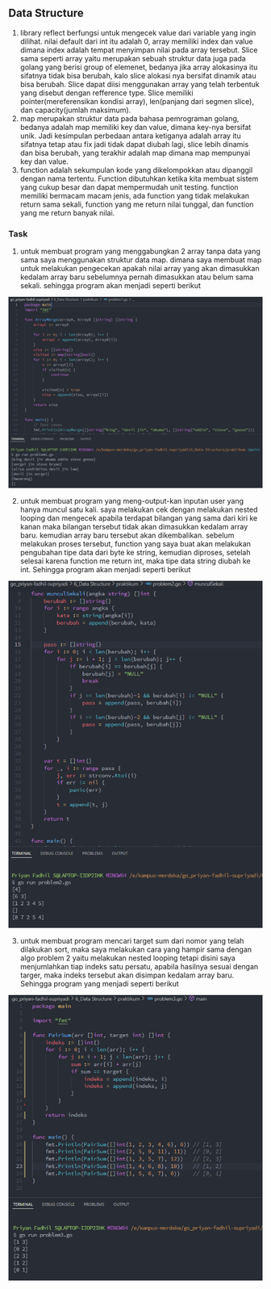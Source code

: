 ## Data Structure

1. library reflect berfungsi untuk mengecek value dari variable yang ingin dilihat. nilai default dari int itu adalah 0, array memiliki index dan value dimana index adalah tempat menyimpan nilai pada array tersebut. Slice sama seperti array yaitu merupakan sebuah struktur data juga pada golang yang berisi group of elemenet, bedanya jika array alokasinya itu sifatnya tidak bisa berubah, kalo slice alokasi nya bersifat dinamik atau bisa berubah. Slice dapat diisi menggunakan array yang telah terbentuk yang disebut dengan refference type. Slice memiliki pointer(mereferensikan kondisi array), len(panjang dari segmen slice), dan capacity(jumlah maksimum).
2. map merupakan struktur data pada bahasa pemrograman golang, bedanya adalah map memiliki key dan value, dimana key-nya bersifat unik. Jadi kesimpulan perbedaan antara ketiganya adalah array itu sifatnya tetap atau fix jadi tidak dapat diubah lagi, slice lebih dinamis dan bisa berubah, yang terakhir adalah map dimana map mempunyai key dan value.
3. function adalah sekumpulan kode yang dikelompokkan atau dipanggil dengan nama tertentu. Function dibutuhkan ketika kita membuat sistem yang cukup besar dan dapat mempermudah unit testing. function memiliki bermacam macam jenis, ada function yang tidak melakukan return sama sekali, function yang me return nilai tunggal, dan function yang me return banyak nilai.

### Task

1. untuk membuat program yang menggabungkan 2 array tanpa data yang sama saya menggunakan struktur data map. dimana saya membuat map untuk melakukan pengecekan apakah nilai array yang akan dimasukkan kedalam array baru sebelumnya pernah dimasukkan atau belum sama sekali. sehingga program akan menjadi seperti berikut
<img src="screenshots/SS problem 1.PNG">

2. untuk membuat program yang meng-output-kan inputan user yang hanya muncul satu kali. saya melakukan cek dengan melakukan nested looping dan mengecek apabila terdapat bilangan yang sama dari kiri ke kanan maka bilangan tersebut tidak akan dimasukkan kedalam array baru. kemudian array baru tersebut akan dikembalikan. sebelum melakukan proses tersebut, function yang saya buat akan melakukan pengubahan tipe data dari byte ke string, kemudian diproses, setelah selesai karena function me return int, maka tipe data string diubah ke int. Sehingga program akan menjadi seperti berikut
<img src="screenshots/SS problem 2.PNG">

3. untuk membuat program mencari target sum dari nomor yang telah dilakukan sort, maka saya melakukan cara yang hampir sama dengan algo problem 2 yaitu melakukan nested looping tetapi disini saya menjumlahkan tiap indeks satu persatu, apabila hasilnya sesuai dengan targer, maka indeks tersebut akan disimpan kedalam array baru. Sehingga program yang menjadi seperti berikut
<img src="screenshots/SS problem 3.PNG">

